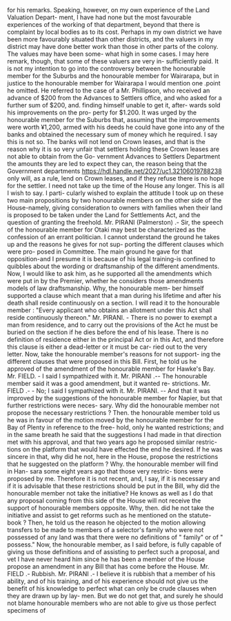 for his remarks. Speaking, however, on my own experience of the Land Valuation Depart- ment, I have had none but the most favourable experiences of the working of that department, beyond that there is complaint by local bodies as to its cost. Perhaps in my own district we have been more favourably situated than other districts, and the valuers in my district may have done better work than those in other parts of the colony. The values may have been some- what high in some cases. I may here remark, though, that some of these valuers are very in- sufficiently paid. It is not my intention to go into the controversy between the honourable member for the Suburbs and the honourable member for Wairarapa, but in justice to the honourable member for Wairarapa I would mention one .point he omitted. He referred to the case of a Mr. Phillipson, who received an advance of $200 from the Advances to Settlers office, and who asked for a further sum of $200, and. finding himself unable to get it, after- wards sold his improvements on the pro- perty for $1.200. It was urged by the honourable member for the Suburbs that, assuming that the improvements were worth ¥1,200, armed with his deeds he could have gone into any of the banks and obtained the necessary sum of money which he required. I say this is not so. The banks will not lend on Crown leases, and that is the reason why it is so very unfair that settlers holding these Crown leases are not able to obtain from the Go- vernment Advances to Settlers Department the amounts they are led to expect they can, the reason being that the Government departments https://hdl.handle.net/2027/uc1.32106019788238 only will, as a rule, lend on Crown leases, and if they refuse there is no hope for the settler. I need not take up the time of the House any longer. This is all I wish to say. I parti- cularly wished to explain the attitude I took up on these two main propositions by two honourable members on the other side of the House-namely, giving consideration to owners with families when their land is proposed to be taken under the Land for Settlements Act, and the question of granting the freehold. Mr. PIRANI (Palmerston) .- Sir, the speech of the honourable member for Otaki may best be characterized as the confession of an errant politician. I cannot understand the ground he takes up and the reasons he gives for not sup- porting the different clauses which were pro- posed in Committee. The main ground he gave for that opposition-and I presume it is because of his legal training-is confined to quibbles about the wording or draftsmanship of the different amendments. Now, I would like to ask him, as he supported all the amendments which were put in by the Premier, whether he considers those amendments models of law draftsmanship. Why, the honourable mem- ber himself supported a clause which meant that a man during his lifetime and after his death shall reside continuously on a section. I will read it to the honourable member : "Every applicant who obtains an allotment under this Act shall reside continuously thereon." Mr. PIRANI. - There is no power to exempt a man from residence, and to carry out the provisions of the Act he must be buried on the section if he dies before the end of his lease. There is no definition of residence either in the principal Act or in this Act, and therefore this clause is either a dead-letter or it must be car- ried out to the very letter. Now, take the honourable member's reasons for not support- ing the different clauses that were proposed in this Bill. First, he told us he approved of the amendment of the honourable member for Hawke's Bay. Mr. FIELD. - I said I sympathized with it. Mr. PIRANI .-- The honourable member said it was a good amendment, but it wanted re- strictions. Mr. FIELD .- - No; I said I sympathized with it. Mr. PIRANI. -- And that it was improved by the suggestions of the honourable member for Napier, but that further restrictions were neces- sary. Why did the honourable member not propose the necessary restrictions ? Then. the honourable member told us he was in favour of the motion moved by the honourable member for the Bay of Plenty in reference to the free- hold, only he wanted restrictions; and in the same breath he said that the suggestions I had made in that direction met with his approval, and that two years ago he proposed similar restric- tions on the platform that would have effected the end he desired. If he was sincere in that, why did he not, here in the House, propose the restrictions that he suggested on the platform ? Why. the honourable member will find in Han- sara some eight years ago that those very restric- tions were proposed by me. Therefore it is not recent, and, I say, if it is necessary and if it is advisable that these restrictions should be put in the Bill, why did the honourable member not take the initiative? He knows as well as I do that any proposal coming from this side of the House will not receive the support of honourable members opposite. Why, then. did he not take the initiative and assist to get reforms such as he mentioned on the statute-book ? Then, he told us the reason he objected to the motion allowing transfers to be made to members of a selector's family who were not possessed of any land was that there were no definitions of " family" or of " possess." Now, the honourable member, as I said before, is fully capable of giving us those definitions and of assisting to perfect such a proposal, and vet I have never heard him since he has been a member of the House propose an amendment in any Bill that has come before the House. Mr. FIELD .- Rubbish. Mr. PIRANI .- I believe it is rubbish that a member of his ability, and of his training, and of his experience should not give us the benefit of his knowledge to perfect what can only be crude clauses when they are drawn up by lay- men. But we do not get that, and surely he should not blame honourable members who are not able to give us those perfect specimens of 